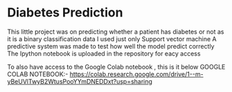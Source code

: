 # Diabetes Prediction

This little project was on predicting whether a patient has diabetes or not as it is a binary classification data
I used just only Support vector machine 
A predictive system was made to test how well the model predict correctly
The Ipython notebook is uploaded in the repository for eacy access

To also have access to the Google Colab notebook , this is it below
GOOGLE COLAB NOTEBOOK:- https://colab.research.google.com/drive/1--m-yBeUVlTwyB2WtusPooYYmDNEDDxt?usp=sharing
